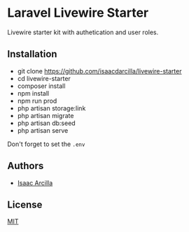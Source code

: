 
# Laravel Livewire Starter

Livewire starter kit with authetication and user roles.

## Installation

- git clone https://github.com/isaacdarcilla/livewire-starter
- cd livewire-starter
- composer install
- npm install
- npm run prod
- php artisan storage:link
- php artisan migrate
- php artisan db:seed
- php artisan serve

Don't forget to set the `.env`

## Authors

- [Isaac Arcilla](https://www.github.com/isaacdarcilla)

## License

[MIT](https://choosealicense.com/licenses/mit/)
